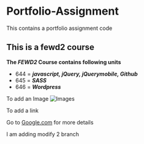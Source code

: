 # Portfolio-Assignment
This contains a portfolio assignment code

## This is a fewd2 course

**The _FEWD2_ Course contains following units**
* 644 = _**javascript, jQuery, jQuerymobile, Github**_
* 645 = _**SASS**_
* 646 = _**Wordpress**_


To add an Image
![Images](https://images.google.com/imgres?imgurl=https%3A%2F%2Fimages.pexels.com%2Fphotos%2F248797%2Fpexels-photo-248797.jpeg%3Fauto%3Dcompress%26cs%3Dtinysrgb%26h%3D350&imgrefurl=https%3A%2F%2Fwww.pexels.com%2Fsearch%2Fbeach%2F&docid=lRh4RnRHr183RM&tbnid=0BGSuulMzOpmDM%3A&vet=1&w=875&h=350&source=sh%2Fx%2Fim)


To add a link

Go to [Google.com](www.google.com) for more details 


I am adding modify 2 branch

